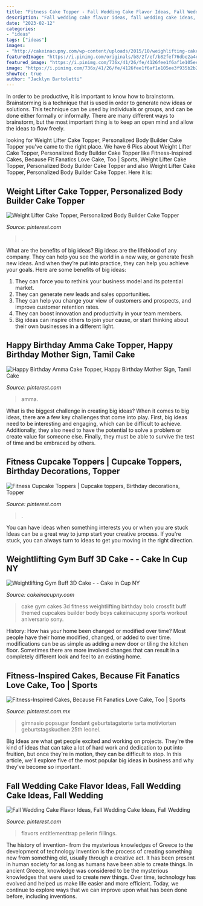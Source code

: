 ```yaml
---
title: "Fitness Cake Topper - Fall Wedding Cake Flavor Ideas, Fall Wedding Cake Ideas, Fall Wedding"
description: "Fall wedding cake flavor ideas, fall wedding cake ideas, fall wedding"
date: "2023-02-12"
categories:
- "ideas"
tags: ["ideas"]
images:
- "http://cakeinacupny.com/wp-content/uploads/2015/10/weighlifting-cake2-e1443930690143.jpg"
featuredImage: "https://i.pinimg.com/originals/b8/2f/ef/b82fef76dbe2a4effe31dac5eb20e913.jpg"
featured_image: "https://i.pinimg.com/736x/41/26/fe/4126fee1f6af1e105ee3f935b2b2e28d.jpg"
image: "https://i.pinimg.com/736x/41/26/fe/4126fee1f6af1e105ee3f935b2b2e28d.jpg"
ShowToc: true
author: "Jacklyn Bartoletti"
---
```



In order to be productive, it is important to know how to brainstorm. Brainstorming is a technique that is used in order to generate new ideas or solutions. This technique can be used by individuals or groups, and can be done either formally or informally. There are many different ways to brainstorm, but the most important thing is to keep an open mind and allow the ideas to flow freely.

	

		
looking for Weight Lifter Cake Topper, Personalized Body Builder Cake Topper you've came to the right place. We have 6 Pics about Weight Lifter Cake Topper, Personalized Body Builder Cake Topper like Fitness-Inspired Cakes, Because Fit Fanatics Love Cake, Too | Sports, Weight Lifter Cake Topper, Personalized Body Builder Cake Topper and also Weight Lifter Cake Topper, Personalized Body Builder Cake Topper. Here it is:
		
    
## Weight Lifter Cake Topper, Personalized Body Builder Cake Topper

<img loading=lazy src="https://i.pinimg.com/736x/41/26/fe/4126fee1f6af1e105ee3f935b2b2e28d.jpg" onerror="this.onerror=null;this.src='https://tse2.mm.bing.net/th?id=OIP._kxFegol0Ua__FrTpnXxPgHaFj&amp;pid=15.1';" alt="Weight Lifter Cake Topper, Personalized Body Builder Cake Topper">

_Source: pinterest.com_

>. 

	

What are the benefits of big ideas?
Big ideas are the lifeblood of any company. They can help you see the world in a new way, or generate fresh new ideas. And when they’re put into practice, they can help you achieve your goals. Here are some benefits of big ideas: 
1. They can force you to rethink your business model and its potential market.
2. They can generate new leads and sales opportunities.
3. They can help you change your view of customers and prospects, and improve customer retention rates. 
4. They can boost innovation and productivity in your team members. 
5. Big ideas can inspire others to join your cause, or start thinking about their own businesses in a different light. 

    
## Happy Birthday Amma Cake Topper, Happy Birthday Mother Sign, Tamil Cake

<img loading=lazy src="https://i.pinimg.com/736x/50/d2/d9/50d2d9c44426265033b0305151f9a2c6.jpg" onerror="this.onerror=null;this.src='https://tse1.mm.bing.net/th?id=OIP.oc24-rJeroTWg2m7JiWp1QHaGG&amp;pid=15.1';" alt="Happy Birthday Amma Cake Topper, Happy Birthday Mother Sign, Tamil Cake">

_Source: pinterest.com_

>amma. 

	

What is the biggest challenge in creating big ideas?
When it comes to big ideas, there are a few key challenges that come into play. First, big ideas need to be interesting and engaging, which can be difficult to achieve. Additionally, they also need to have the potential to solve a problem or create value for someone else. Finally, they must be able to survive the test of time and be embraced by others.

    
## Fitness Cupcake Toppers | Cupcake Toppers, Birthday Decorations, Topper

<img loading=lazy src="https://i.pinimg.com/736x/d1/06/58/d10658e925404a5bb57554248bddc102.jpg" onerror="this.onerror=null;this.src='https://tse1.mm.bing.net/th?id=OIP.2LiFXbiJK28O5FA1peZ1dAHaIQ&amp;pid=15.1';" alt="Fitness Cupcake Toppers | Cupcake toppers, Birthday decorations, Topper">

_Source: pinterest.com_

>. 

	

You can have ideas when something interests you or when you are stuck
Ideas can be a great way to jump start your creative process. If you're stuck, you can always turn to ideas to get you moving in the right direction.

    
## Weightlifting Gym Buff 3D Cake - - Cake In Cup NY

<img loading=lazy src="http://cakeinacupny.com/wp-content/uploads/2015/10/weighlifting-cake2-e1443930690143.jpg" onerror="this.onerror=null;this.src='https://tse4.mm.bing.net/th?id=OIP.u4TfajGkeTwYZxRp6DVYrwHaHa&amp;pid=15.1';" alt="Weightlifting Gym Buff 3D Cake - - Cake in Cup NY">

_Source: cakeinacupny.com_

>cake gym cakes 3d fitness weightlifting birthday bolo crossfit buff themed cupcakes builder body boys cakeinacupny sports workout aniversario sony. 

	

History: How has your home been changed or modified over time?
Most people have their home modified, changed, or added to over time. modifications can be as simple as adding a new door or tiling the kitchen floor. Sometimes there are more involved changes that can result in a completely different look and feel to an existing home.

    
## Fitness-Inspired Cakes, Because Fit Fanatics Love Cake, Too | Sports

<img loading=lazy src="https://i.pinimg.com/originals/06/1d/84/061d84c5749f4e88cdd7893b75ec9703.jpg" onerror="this.onerror=null;this.src='https://tse2.mm.bing.net/th?id=OIP.PbUlHUEcwD7LCqn5yJAtqgHaHa&amp;pid=15.1';" alt="Fitness-Inspired Cakes, Because Fit Fanatics Love Cake, Too | Sports">

_Source: pinterest.com.mx_

>gimnasio popsugar fondant geburtstagstorte tarta motivtorten geburtstagskuchen 25th leonel. 

	

Big Ideas are what get people excited and working on projects. They're the kind of ideas that can take a lot of hard work and dedication to put into fruition, but once they're in motion, they can be difficult to stop. In this article, we'll explore five of the most popular big ideas in business and why they've become so important.

    
## Fall Wedding Cake Flavor Ideas, Fall Wedding Cake Ideas, Fall Wedding

<img loading=lazy src="https://i.pinimg.com/originals/b8/2f/ef/b82fef76dbe2a4effe31dac5eb20e913.jpg" onerror="this.onerror=null;this.src='https://tse1.mm.bing.net/th?id=OIP.73uLuDhtnviPt6kJj6H1nwHaHa&amp;pid=15.1';" alt="Fall Wedding Cake Flavor Ideas, Fall Wedding Cake Ideas, Fall Wedding">

_Source: pinterest.com_

>flavors entitlementtrap pellerin fillings. 

	

The history of invention- from the mysterious knowledges of Greece to the development of technology
Invention is the process of creating something new from something old, usually through a creative act. It has been present in human society for as long as humans have been able to create things. In ancient Greece, knowledge was considered to be the mysterious knowledges that were used to create new things. Over time, technology has evolved and helped us make life easier and more efficient. Today, we continue to explore ways that we can improve upon what has been done before, including inventions.

